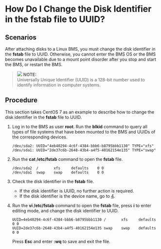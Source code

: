 # How Do I Change the Disk Identifier in the fstab file to UUID?<a name="EN-US_TOPIC_0151841134"></a>

## Scenarios<a name="section8777165815715"></a>

After attaching disks to a Linux BMS, you must change the disk identifier in the  **fstab**  file to UUID. Otherwise, you cannot enter the BMS OS or the BMS becomes unavailable due to a mount point disorder after you stop and start the BMS, or restart the BMS.

>![](/images/icon-note.gif) **NOTE:**   
>Universally Unique Identifier \(UUID\) is a 128-bit number used to identify information in computer systems.  

## Procedure<a name="section19667181242113"></a>

This section takes CentOS 7 as an example to describe how to change the disk identifier in the  **fstab**  file to UUID.

1.  Log in to the BMS as user  **root**. Run the  **blkid**  command to query all types of file systems that have been mounted to the BMS and UUIDs of the corresponding devices.

    ```
    /dev/sda2: UUID="4eb40294-4c6f-4384-bbb6-b8795bbb1130" TYPE="xfs"
    /dev/sda1: UUID="2de37c6b-2648-43b4-a4f5-40162154e135" TYPE="swap"
    ```

2.  Run the  **cat /etc/fstab**  command to open the  **fstab**  file.

    ```
    /dev/sda2  /       xfs     defaults    0 0
    /dev/sda1  swap    swap    defaults    0 0
    ```

3.  Check the disk identifier in the  **fstab**  file.
    -   If the disk identifier is UUID, no further action is required.
    -   If the disk identifier is the device name, go to  [4](#li784575352211).

4.  <a name="li784575352211"></a>Run the  **vi /etc/fstab**  command to open the  **fstab**  file, press  **i**  to enter editing mode, and change the disk identifier to UUID.

    ```
    UUID=4eb40294-4c6f-4384-bbb6-b8795bbb1130 /       xfs     defaults    0 0
    UUID=2de37c6b-2648-43b4-a4f5-40162154e135 swap    swap    defaults    0 0
    ```

    Press  **Esc**  and enter  **:wq**  to save and exit the file.


